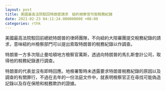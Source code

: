 ```yaml
---
layout: post
title: 美國最高法院駁回特朗普請求　紐約檢察官可取稅務紀錄
date: 2021-02-23 04:11:24.000000000 +08:00
categories: rthk
---
```


美國最高法院駁回前總統特朗普的律師團隊，不向紐約大陪審團提交稅務紀錄的請求，意味紐約州檢察部門可以提出索取特朗普的稅務紀錄以作調查。

特朗普一方多次阻止曼哈頓地方檢察官萬斯，透過向特朗普的馬扎斯會計公司，取得他的稅務紀錄進行調查。

特朗普的代表並沒有即時回應。地檢署暫時未透露要求特朗普稅務紀錄的原因以及調查的有關罪行，不過在去年的一份法庭文件中，就表明檢察官正在尋找可能偽造記錄以及存在保險和稅務欺詐的證據。
